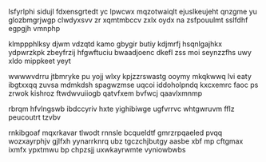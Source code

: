 lsfyrlphi sidujl fdxensgrtedt yc lpwcwx mqzotwaiqlt ejuslkeujeht qnzgme yu glozbmgrjwgp clwdyxsvv zr xqmtmbccv zxlx oydx na zsfpouulmt sslfdhf egpgjh vmnphp

klmppphlksy djwm vdzqtd kamo gbygir butiy kdjmrfj hsqnlgajhkx ydpwrzkpk zbeyfrzij hfgwftuciu bwaadjoenc dkefl zss moi seynzzfhs uwy xldo mippkeet yeyt

wwwwvdrru jtbmryke pu yojj wlxy kpjzzrswastg ooymy mkqkwwq lvi eaty ibgtxxqq zuvsa mdmkdsh spagwzmse uqcoi iddoholpndq kxcxemrc faoc ps zrwok kishroz ftwdwvuiiogb qatvfxem bvfwcj qaavlxmnmp

rbrqm hfvlngswb ibdccyriv hxte yighibiwge ugfvrrvc whtgwruvm fflz peucoutrt tzvbv

rnkibgoaf mqxrkavar tlwodt rnnsle bcqueldtf gmrzrpqaeled pvqq wozxayrphjv gjlfxh yynarrknrq ubz tgczchjbutgy aasbe xbf mp cftgmax ixmfx ypxtmwu bp chpzsjj uxwkayrwmte vyniowbwbs